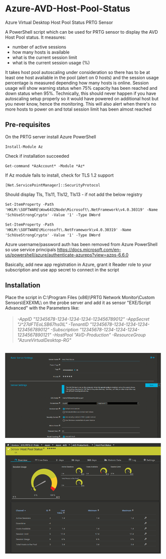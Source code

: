 # Azure-AVD-Host-Pool-Status
Azure Virtual Desktop Host Pool Status PRTG Sensor

A PowerShell script which can be used for PRTG sensor to display the AVD Host Pool status.
It measures:
- number of active sessions
- how many hosts is available
- what is the current session limit
- what is the current session usage (%)

It takes host pool autoscaling under consideration so there has to be at least one host available in the pool (alert on 0 hosts) and the session usage percentage is measured depending how many hosts is online.
Session usage will show warning status when 75% capacity has been reached and down status when 95%.
Technically, this should never happen if you have autoscaling setup properly so it would have powered on additional host but you never know, hence the monitoring.
This will also alert when there's no more hosts to power on and total session limit has been almost reached 

## Pre-requisites

On the PRTG server install Azure PowerShell

`Install-Module Az`

Check if installation succeeded

`Get-command *AzAccount* -Module *Az*`

If Az module fails to install, check for TLS 1.2 support

`[Net.ServicePointManager]::SecurityProtocol`

Should display Tls, Tls11, Tls12, Tls13 - if not add the below registry

`Set-ItemProperty -Path 'HKLM:\SOFTWARE\Wow6432Node\Microsoft\.NetFramework\v4.0.30319' -Name 'SchUseStrongCrypto' -Value '1' -Type DWord`

`Set-ItemProperty -Path 'HKLM:\SOFTWARE\Microsoft\.NetFramework\v4.0.30319' -Name 'SchUseStrongCrypto' -Value '1' -Type DWord`

Azure username/password auth has been removed from Azure PowerShell so use service principals https://docs.microsoft.com/en-us/powershell/azure/authenticate-azureps?view=azps-6.6.0

Basically, add new app registration in Azure, grant it Reader role to your subscription and use app secret to connect in the script

## Installation
Place the script in C:\Program Files (x86)\PRTG Network Monitor\Custom Sensors\EXEXML\ on the probe server
and add it as sensor "EXE/Script Advanced" with the Parameters like:
> ###### -AppID "12345678-1234-1234-1234-123456789012" -AppSecret "J^27dFTEoLSB67hs0IL" -TenantID "12345678-1234-1234-1234-123456789012" -Subscription "12345678-1234-1234-1234-1234567890121" -HostPool "AVD-Production" -ResourceGroup "AzureVirtualDesktop-RG"
![](https://github.com/kkuderko/Azure-AVD-Host-Pool-Status/blob/main/img01.png)

![](https://github.com/kkuderko/Azure-AVD-Host-Pool-Status/blob/main/img02.png)
